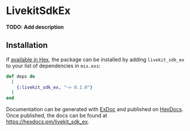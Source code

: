 # LivekitSdkEx

**TODO: Add description**

## Installation

If [available in Hex](https://hex.pm/docs/publish), the package can be installed
by adding `livekit_sdk_ex` to your list of dependencies in `mix.exs`:

```elixir
def deps do
  [
    {:livekit_sdk_ex, "~> 0.1.0"}
  ]
end
```

Documentation can be generated with [ExDoc](https://github.com/elixir-lang/ex_doc)
and published on [HexDocs](https://hexdocs.pm). Once published, the docs can
be found at <https://hexdocs.pm/livekit_sdk_ex>.

